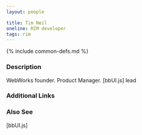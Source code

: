 ```yaml
---
layout: people

title: Tim Neil
oneline: RIM developer
tags: rim
---
```

{% include common-defs.md %}

### Description

WebWorks founder.  Product Manager.  [bbUI.js] lead

### Additional Links

### Also See
[bbUI.js]
